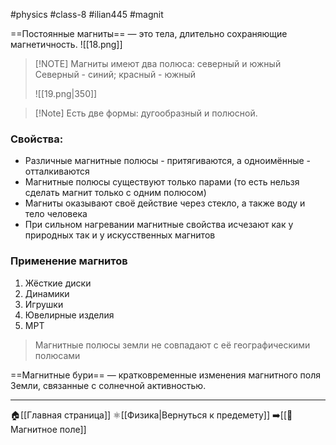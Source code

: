 #physics  #class-8  #ilian445  #magnit

==Постоянные магниты== — это тела, длительно сохраняющие магнетичность.
![[18.png]]
>[!NOTE] Магниты имеют два полюса: северный и южный
>Северный - синий; красный - южный
>
>![[19.png|350]]

>[!Note] Есть две формы: дугообразный и полюсной.
### Свойства:
- Различные магнитные полюсы - притягиваются, а одноимённые - отталкиваются
- Магнитные полюсы существуют только парами (то есть нельзя сделать магнит только с одним полюсом)
- Магниты оказывают своё действие через стекло, а также воду и тело человека
- При сильном нагревании магнитные свойства исчезают как у природных так и у искусственных магнитов
### Применение магнитов
1. Жёсткие диски
2. Динамики
3. Игрушки
4. Ювелирные изделия
5. МРТ
> Магнитные полюсы земли не совпадают с её географическими полюсами

==Магнитные бури== — кратковременные изменения магнитного поля Земли, связанные с солнечной активностью.

---
🏠[[Главная страница]]
⚛[[Физика|Вернуться к предемету]]
➡️[[📒 Магнитное поле]]